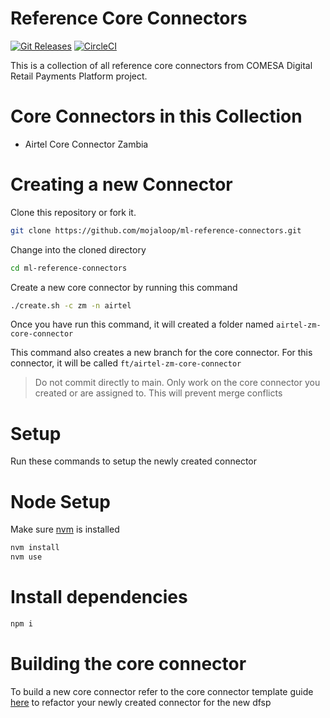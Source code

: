 # Reference Core Connectors
[![Git Releases](https://img.shields.io/github/release/mojaloop/ml-reference-connectors.svg?style=flat)](https://github.com/mojaloop/ml-reference-connectors/releases)
[![CircleCI](https://circleci.com/gh/mojaloop/ml-reference-connectors.svg?style=svg)](https://circleci.com/gh/mojaloop/ml-reference-connectors)

This is a collection of all reference core connectors from COMESA Digital Retail Payments Platform project.


# Core Connectors in this Collection
- Airtel Core Connector Zambia

# Creating a new Connector
Clone this repository or fork it.

```bash
git clone https://github.com/mojaloop/ml-reference-connectors.git
```

Change into the cloned directory
```bash
cd ml-reference-connectors
```

Create a new core connector by running this command

```bash
./create.sh -c zm -n airtel
```

Once you have run this command, it will created a folder named `airtel-zm-core-connector`

This command also creates a new branch for the core connector. For this connector, it will be called `ft/airtel-zm-core-connector`

> Do not commit directly to main. Only work on the core connector you created or are assigned to. This will prevent merge conflicts

# Setup
Run these commands to setup the newly created connector

# Node Setup
Make sure [nvm](https://github.com/nvm-sh/nvm) is installed

```bash
nvm install
nvm use
```

# Install dependencies
```bash
npm i
```

# Building the core connector
To build a new core connector refer to the core connector template guide [here](./template-docs/README.md) to refactor your newly created connector for the new dfsp


